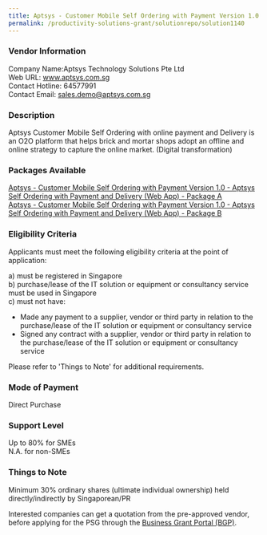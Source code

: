 ```yaml
---
title: Aptsys - Customer Mobile Self Ordering with Payment Version 1.0
permalink: /productivity-solutions-grant/solutionrepo/solution1140
---
```


### Vendor Information
Company Name:Aptsys Technology Solutions Pte Ltd <br>Web URL: www.aptsys.com.sg <br>Contact Hotline: 64577991 <br>Contact Email: sales.demo@aptsys.com.sg <br>

### Description

Aptsys Customer Mobile Self Ordering with online payment and Delivery  is an O2O platform that helps brick and mortar shops adopt an offline and online strategy to capture the online market. (Digital transformation)

### Packages Available

<a href='https://www.gobusiness.gov.sg/images/psg/DesensitisedAptsysAnnex3CRwef22April2021_Part_1.pdf' target='_blank'>Aptsys - Customer Mobile Self Ordering with Payment Version 1.0 - Aptsys Self Ordering with Payment and Delivery (Web App) - Package A</a><br/>
<a href='https://www.gobusiness.gov.sg/images/psg/DesensitisedAptsysAnnex3CRwef22April2021_Part_2.pdf' target='_blank'>Aptsys - Customer Mobile Self Ordering with Payment Version 1.0 - Aptsys Self Ordering with Payment and Delivery (Web App) - Package B	</a><br/>

### Eligibility Criteria

Applicants must meet the following eligibility criteria at the point of application:

a) must be registered in Singapore <br>
b) purchase/lease of the IT solution or equipment or consultancy service must be used in Singapore <br>
c) must not have:
- Made any payment to a supplier, vendor or third party in relation to the purchase/lease of the IT solution or equipment or consultancy service
- Signed any contract with a supplier, vendor or third party in relation to the purchase/lease of the IT solution or equipment or consultancy service

Please refer to 'Things to Note' for additional requirements.

### Mode of Payment
Direct Purchase

### Support Level
Up to 80% for SMEs <br>
N.A. for non-SMEs

### Things to Note
Minimum 30% ordinary shares (ultimate individual ownership) held directly/indirectly by Singaporean/PR

Interested companies can get a quotation from the pre-approved vendor, before applying for the PSG through the <a target='_blank' href='https://www.businessgrants.gov.sg/'>Business Grant Portal (BGP)</a>.
